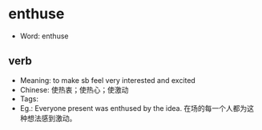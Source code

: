 # enthuse

- Word: enthuse

## verb

- Meaning: to make sb feel very interested and excited
- Chinese: 使热衷；使热心；使激动
- Tags: 
- Eg.: Everyone present was enthused by the idea. 在场的每一个人都为这种想法感到激动。

